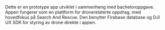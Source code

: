 Dette er en prototype app utviklet i sammenheng med bacheloroppgave. Appen fungerer som en plattform for dronerelaterte oppdrag, med hovedfokus på Search And Rescue. Den benytter Firebase database og DJI UX SDK for styring av drone direkte i appen.
